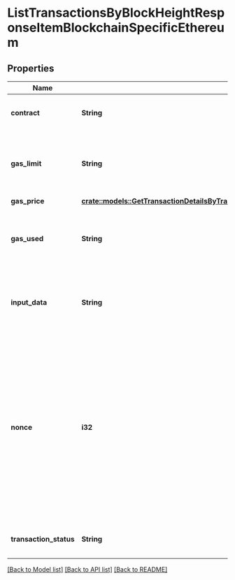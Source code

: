 # ListTransactionsByBlockHeightResponseItemBlockchainSpecificEthereum

## Properties

Name | Type | Description | Notes
------------ | ------------- | ------------- | -------------
**contract** | **String** | Represents the specific transaction contract. | 
**gas_limit** | **String** | Represents the amount of gas used by this specific transaction alone. | 
**gas_price** | [**crate::models::GetTransactionDetailsByTransactionIdResponseItemBlockchainSpecificEthereumGasPrice**](GetTransactionDetailsByTransactionIDResponseItemBlockchainSpecificEthereum_gasPrice.md) |  | 
**gas_used** | **String** | Represents the exact unit of gas that was used for the transaction. | 
**input_data** | **String** | Represents additional information that is required for the transaction. | 
**nonce** | **i32** | Represents the sequential running number for an address, starting from 0 for the first transaction. E.g., if the nonce of a transaction is 10, it would be the 11th transaction sent from the sender's address. | 
**transaction_status** | **String** | Represents the status of this transaction. | 

[[Back to Model list]](../README.md#documentation-for-models) [[Back to API list]](../README.md#documentation-for-api-endpoints) [[Back to README]](../README.md)


